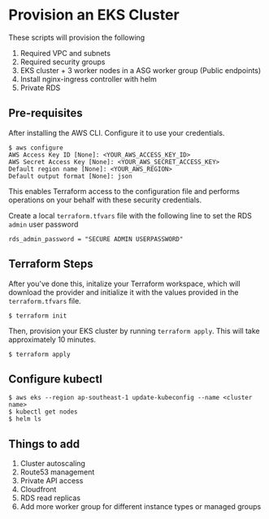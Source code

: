 # Provision an EKS Cluster

These scripts will provision the following

1. Required VPC and subnets
1. Required security groups
1. EKS cluster + 3 worker nodes in a ASG worker group (Public endpoints)
1. Install nginx-ingress controller with helm
1. Private RDS

## Pre-requisites

After installing the AWS CLI. Configure it to use your credentials.

```shell
$ aws configure
AWS Access Key ID [None]: <YOUR_AWS_ACCESS_KEY_ID>
AWS Secret Access Key [None]: <YOUR_AWS_SECRET_ACCESS_KEY>
Default region name [None]: <YOUR_AWS_REGION>
Default output format [None]: json
```

This enables Terraform access to the configuration file and performs operations on your behalf with these security credentials.

Create a local `terraform.tfvars` file with the following line to set the RDS `admin` user password

```shell
rds_admin_password = "SECURE ADMIN USERPASSWORD"
```

## Terraform Steps

After you've done this, initalize your Terraform workspace, which will download 
the provider and initialize it with the values provided in the `terraform.tfvars` file.

```shell
$ terraform init
```

Then, provision your EKS cluster by running `terraform apply`. This will 
take approximately 10 minutes.

```shell
$ terraform apply
```

## Configure kubectl

```shell
$ aws eks --region ap-southeast-1 update-kubeconfig --name <cluster name>
$ kubectl get nodes
$ helm ls
```

## Things to add

1. Cluster autoscaling
1. Route53 management
1. Private API access
1. Cloudfront
1. RDS read replicas
1. Add more worker group for different instance types or managed groups
